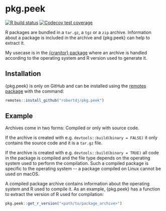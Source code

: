 pkg.peek
========

<!-- badges: start -->
[![R build status](https://github.com/robertdj/pkg.peek/workflows/R-CMD-check/badge.svg)](https://github.com/robertdj/pkg.peek/actions)
[![Codecov test coverage](https://codecov.io/gh/robertdj/pkg.peek/branch/master/graph/badge.svg)](https://codecov.io/gh/robertdj/pkg.peek?branch=master)
<!-- badges: end -->

R packages are bundled in a `tar.gz`, a `tgz` or a `zip` archive.
Information about a package is included in the archive and {pkg.peek} can help to extract it.

My usecase is in the [{cranitor} package](https://github.com/robertdj/cranitor) where an archive is handled according to the operating system and R version used to generate it.


## Installation

{pkg.peek} is only on GitHub and can be installed using the [remotes package](https://remotes.r-lib.org) with the command:

``` r
remotes::install_github("robertdj/pkg.peek")
```

## Example

Archives come in two forms: Compiled or only with source code.

If the archive is created with e.g. `devtools::build(binary = FALSE)` it only contains the source code and it is a `tar.gz` file.

If the archive is created with e.g. `devtools::build(binary = TRUE)` all code in the package is compiled and the file type depends on the operating system used to perform the compilation.
Such a compiled package is specific to the operating system -- a package compiled on Linux cannot be used on macOS.

A compiled package archive contains information about the operating system and R used to compile it.
As an example, {pkg.peek} has a function to extract the version of R used for compilation:

``` r
pkg.peek::get_r_version("<path/to/package_archive>")
```
